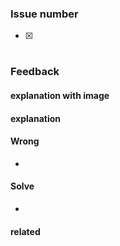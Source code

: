 ### **Issue number**

- [x] #

### **Feedback**

#### explanation with image

#### explanation

#### Wrong
- 

#### Solve
- 

#### related
